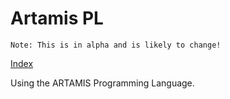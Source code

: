 # Artamis PL

```
Note: This is in alpha and is likely to change!
```

[Index](/)

Using the ARTAMIS Programming Language.